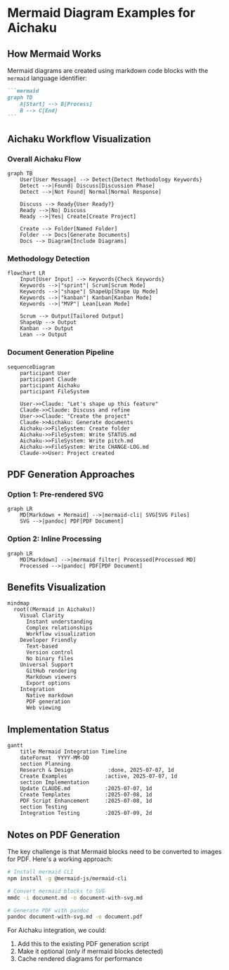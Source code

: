 # Mermaid Diagram Examples for Aichaku

## How Mermaid Works

Mermaid diagrams are created using markdown code blocks with the `mermaid` language identifier:

````markdown
```mermaid
graph TD
    A[Start] --> B[Process]
    B --> C[End]
```
````

## Aichaku Workflow Visualization

### Overall Aichaku Flow
```mermaid
graph TB
    User[User Message] --> Detect{Detect Methodology Keywords}
    Detect -->|Found| Discuss[Discussion Phase]
    Detect -->|Not Found| Normal[Normal Response]
    
    Discuss --> Ready{User Ready?}
    Ready -->|No| Discuss
    Ready -->|Yes| Create[Create Project]
    
    Create --> Folder[Named Folder]
    Folder --> Docs[Generate Documents]
    Docs --> Diagram[Include Diagrams]
```

### Methodology Detection
```mermaid
flowchart LR
    Input[User Input] --> Keywords{Check Keywords}
    Keywords -->|"sprint"| Scrum[Scrum Mode]
    Keywords -->|"shape"| ShapeUp[Shape Up Mode]
    Keywords -->|"kanban"| Kanban[Kanban Mode]
    Keywords -->|"MVP"| Lean[Lean Mode]
    
    Scrum --> Output[Tailored Output]
    ShapeUp --> Output
    Kanban --> Output
    Lean --> Output
```

### Document Generation Pipeline
```mermaid
sequenceDiagram
    participant User
    participant Claude
    participant Aichaku
    participant FileSystem
    
    User->>Claude: "Let's shape up this feature"
    Claude->>Claude: Discuss and refine
    User->>Claude: "Create the project"
    Claude->>Aichaku: Generate documents
    Aichaku->>FileSystem: Create folder
    Aichaku->>FileSystem: Write STATUS.md
    Aichaku->>FileSystem: Write pitch.md
    Aichaku->>FileSystem: Write CHANGE-LOG.md
    Claude->>User: Project created
```

## PDF Generation Approaches

### Option 1: Pre-rendered SVG
```mermaid
graph LR
    MD[Markdown + Mermaid] -->|mermaid-cli| SVG[SVG Files]
    SVG -->|pandoc| PDF[PDF Document]
```

### Option 2: Inline Processing
```mermaid
graph LR
    MD[Markdown] -->|mermaid filter| Processed[Processed MD]
    Processed -->|pandoc| PDF[PDF Document]
```

## Benefits Visualization
```mermaid
mindmap
  root((Mermaid in Aichaku))
    Visual Clarity
      Instant understanding
      Complex relationships
      Workflow visualization
    Developer Friendly
      Text-based
      Version control
      No binary files
    Universal Support
      GitHub rendering
      Markdown viewers
      Export options
    Integration
      Native markdown
      PDF generation
      Web viewing
```

## Implementation Status
```mermaid
gantt
    title Mermaid Integration Timeline
    dateFormat  YYYY-MM-DD
    section Planning
    Research & Design           :done, 2025-07-07, 1d
    Create Examples            :active, 2025-07-07, 1d
    section Implementation
    Update CLAUDE.md           :2025-07-07, 1d
    Create Templates           :2025-07-08, 1d
    PDF Script Enhancement     :2025-07-08, 1d
    section Testing
    Integration Testing        :2025-07-09, 2d
```

## Notes on PDF Generation

The key challenge is that Mermaid blocks need to be converted to images for PDF. Here's a working approach:

```bash
# Install mermaid CLI
npm install -g @mermaid-js/mermaid-cli

# Convert mermaid blocks to SVG
mmdc -i document.md -o document-with-svg.md

# Generate PDF with pandoc
pandoc document-with-svg.md -o document.pdf
```

For Aichaku integration, we could:
1. Add this to the existing PDF generation script
2. Make it optional (only if mermaid blocks detected)
3. Cache rendered diagrams for performance
